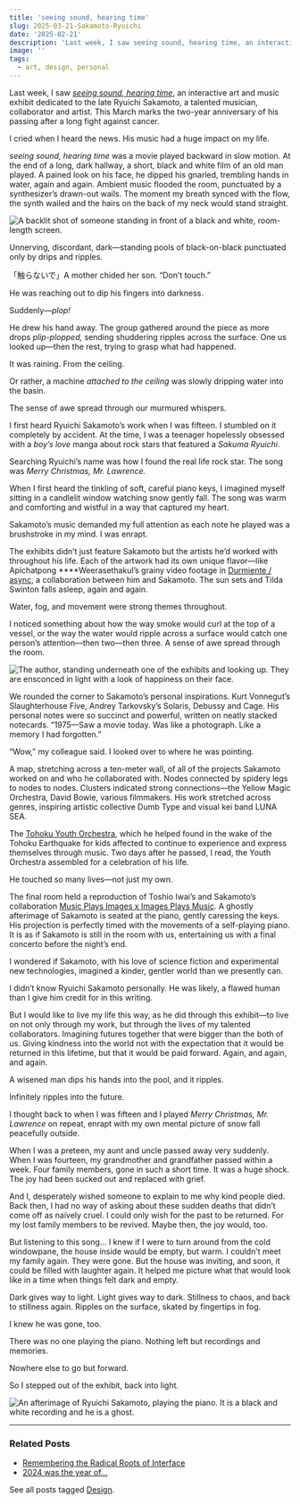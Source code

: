 ```yaml
---
title: 'seeing sound, hearing time'
slug: 2025-03-21-Sakamoto-Ryuichi
date: '2025-02-21'
description: 'Last week, I saw seeing sound, hearing time, an interactive art and music exhibit dedicated to the late Ryuichi Sakamoto.'
image: ''
tags:
  - art, design, personal
---
```


Last week, I saw [*seeing sound, hearing time*](https://www.mot-art-museum.jp/en/exhibitions/RS/), an interactive art and music exhibit dedicated to the late Ryuichi Sakamoto, a talented musician, collaborator and artist. This March marks the two-year anniversary of his passing after a long fight against cancer.

I cried when I heard the news. His music had a huge impact on my life.

*seeing sound, hearing time* was a movie played backward in slow motion. At the end of a long, dark hallway, a short, black and white film of an old man played. A pained look on his face, he dipped his gnarled, trembling hands in water, again and again. Ambient music flooded the room, punctuated by a synthesizer’s drawn-out wails. The moment my breath synced with the flow, the synth wailed and the hairs on the back of my neck would stand straight.

![A backlit shot of someone standing in front of a black and white, room-length screen.](ssht-02.png)

Unnerving, discordant, dark—standing pools of black-on-black punctuated only by drips and ripples.

「触らないで」A mother chided her son. “Don’t touch.”

He was reaching out to dip his fingers into darkness.

Suddenly—*plop!*

He drew his hand away. The group gathered around the piece as more drops *plip-plopped,* sending shuddering ripples across the surface. One us looked up—then the rest, trying to grasp what had happened.

It was raining. From the ceiling.

Or rather, a machine *attached to the ceiling* was slowly dripping water into the basin.

The sense of awe spread through our murmured whispers.

I first heard Ryuichi Sakamoto’s work when I was fifteen. I stumbled on it completely by accident. At the time, I was a teenager hopelessly obsessed with a *boy’s love* manga about rock stars that featured a *Sakuma Ryuichi*.

Searching Ryuichi’s name was how I found the real life rock star. The song was *Merry Christmas, Mr. Lawrence.*

When I first heard the tinkling of soft, careful piano keys, I imagined myself sitting in a candlelit window watching snow gently fall. The song was warm and comforting and wistful in a way that captured my heart.

Sakamoto’s music demanded my full attention as each note he played was a brushstroke in my mind. I was enrapt.

The exhibits didn’t just feature Sakamoto but the artists he’d worked with throughout his life. Each of the artwork had its own unique flavor—like Apichatpong ****Weerasethakul’s grainy video footage in [Durmiente / async](https://akeroydcollection.com/works/durmiente-and-async), a collaboration between him and Sakamoto. The sun sets and Tilda Swinton falls asleep, again and again.

Water, fog, and movement were strong themes throughout.

I noticed something about how the way smoke would curl at the top of a vessel, or the way the water would ripple across a surface would catch one person’s attention—then two—then three. A sense of awe  spread through the room.

![The author, standing underneath one of the exhibits and looking up. They are ensconced in light with a look of happiness on their face.](ssht-03.png)

We rounded the corner to Sakamoto’s personal inspirations. Kurt Vonnegut’s Slaughterhouse Five, Andrey Tarkovsky’s Solaris, Debussy and Cage. His personal notes were so succinct and powerful, written on neatly stacked notecards. “1975—Saw a movie today. Was like a photograph. Like a memory I had forgotten.”

“Wow,” my colleague said. I looked over to where he was pointing.

A map, stretching across a ten-meter wall, of all of the projects Sakamoto worked on and who he collaborated with. Nodes connected by spidery legs to nodes to nodes. Clusters indicated strong connections—the Yellow Magic Orchestra, David Bowie, various filmmakers. His work stretched across genres, inspiring artistic collective Dumb Type and visual kei band LUNA SEA.

The [Tohoku Youth Orchestra](https://tohoku-youth-orchestra.org/en/our_story), which he helped found in the wake of the Tohoku Earthquake for kids affected to continue to experience and express themselves through music. Two days after he passed, I read, the Youth Orchestra assembled for a celebration of his life.

He touched so many lives—not just my own.

The final room held a reproduction of Toshio Iwai’s and Sakamoto’s collaboration [Music Plays Images x Images Plays Music](https://webarchive.ars.electronica.art/en/archives/prix_archive/prix_projekt.asp%3FiProjectID=2494.html). A ghostly afterimage of Sakamoto is seated at the piano, gently caressing the keys. His projection is perfectly timed with the movements of a self-playing piano. It is as if Sakamoto is still in the room with us, entertaining us with a final concerto before the night’s end.

I wondered if Sakamoto, with his love of science fiction and experimental new technologies, imagined a kinder, gentler world than we presently can.

I didn’t know Ryuichi Sakamoto personally. He was likely, a flawed human than I give him credit for in this writing.

But I would like to live my life this way, as he did through this exhibit—to live on not only through my work, but through the lives of my talented collaborators. Imagining futures together that were bigger than the both of us. Giving kindness into the world not with the expectation that it would be returned in this lifetime, but that it would be paid forward. Again, and again, and again.

A wisened man dips his hands into the pool, and it ripples.

Infinitely ripples into the future.

I thought back to when I was fifteen and I played *Merry Christmas, Mr. Lawrence* on repeat, enrapt with my own mental picture of snow fall peacefully outside.

When I was a preteen, my aunt and uncle passed away very suddenly. When I was fourteen, my grandmother and grandfather passed within a week. Four family members, gone in such a short time. It was a huge shock. The joy had been sucked out and replaced with grief.

And I, desperately wished someone to explain to me why kind people died. Back then, I had no way of asking about these sudden deaths that didn’t come off as naïvely cruel. I could only wish for the past to be returned. For my lost family members to be revived. Maybe then, the joy would, too.

But listening to this song… I knew if I were to turn around from the cold windowpane, the house inside would be empty, but warm. I couldn’t meet my family again. They were gone. But the house was inviting, and soon, it could be filled with laughter again. It helped me picture what that would look like in a time when things felt dark and empty.

Dark gives way to light. Light gives way to dark. Stillness to chaos, and back to stillness again. Ripples on the surface, skated by fingertips in fog.

I knew he was gone, too.

There was no one playing the piano. Nothing left but recordings and memories.

Nowhere else to go but forward.

So I stepped out of the exhibit, back into light.

![An afterimage of Ryuichi Sakamoto, playing the piano. It is a black and white recording and he is a ghost.](ssht-04.png)

---

### Related Posts

- [Remembering the Radical Roots of Interface](/blog/posts/2024-05-07-Radical-Roots-of-UI/)
- [2024 was the year of...](/blog/posts/2024-12-30-2024-Reflections/)

See all posts tagged [Design](/tags/design/).
